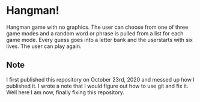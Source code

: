 # Hangman!
Hangman game with no graphics. The user can choose from one of three game modes and a random word or phrase is pulled from a list for each game mode. Every guess goes into a letter bank and the userstarts with six lives. The user can play again.

## Note
I first published this repository on October 23rd, 2020 and messed up how I published it. I wrote a note that I would figure out how to use git and fix it. Well here I am now, finally fixing this
repository.

